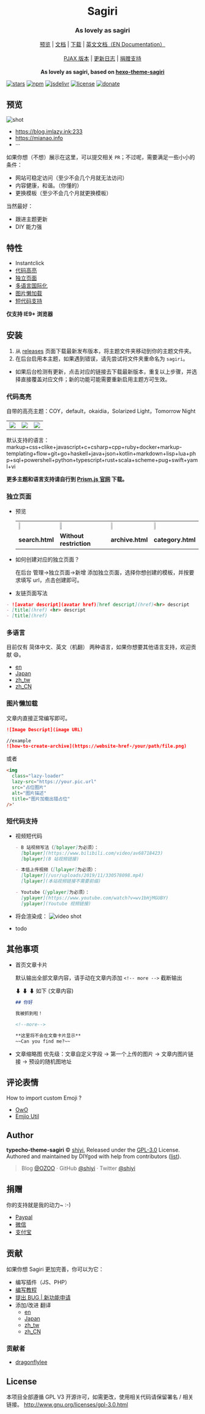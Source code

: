 <h1 align="center">Sagiri</h1>
<h3 align="center">As lovely as sagiri</h3>

<p align="center">
  <a href="">预览</a> |
  <a href="https://shiyiya.github.io/typecho-theme-sagiri">文档</a> |
  <a href="https://github.com/shiyiya/typecho-theme-sagiri/releases">下载</a> |
  <a href="../README.md">英文文档（EN Documentation）</a>
  <br />
  <br />
  <a href="https://github.com/shiyiya/typecho-theme-sagiri/tree/pjax">PJAX 版本</a> |
  <a href="./doc/changelog.md">更新日志</a> |
  <a href="#donate">捐赠支持</a>
  <br />
  <br />
  <b>As lovely as sagiri, based on <a href="https://github.com/DIYgod/hexo-theme-sagiri">hexo-theme-sagiri</a></b>

</p>

[![stars](https://flat.badgen.net/github/stars/shiyiya/typecho-theme-sagiri?icon=github)](https://github.com/shiyiya/typecho-theme-sagiri)
[![npm](https://flat.badgen.net/npm/v/typecho-theme-sagiri/?color=fb3e44)](https://www.npmjs.com/package/typecho-theme-sagiri)
[![jsdelivr](https://data.jsdelivr.com/v1/package/npm/typecho-theme-sagiri/badge)](https://www.jsdelivr.com/package/npm/typecho-theme-sagiri)
[![license](https://img.shields.io/badge/license-GPL%203-blue.svg?style=flat-square)](https://github.com/shiyiya/typecho-theme-sagiri/blob/master/LICENSE) [![donate](https://img.shields.io/badge/$-donate-ff69b4.svg?style=flat-square)](https://github.com/shiyiya/typecho-theme-sagiri#donate)

## 预览

![shot](https://cdn.jsdelivr.net/npm/typecho-theme-sagiri@1.1.4/screenshot.png)

- https://blog.imlazy.ink:233
- https://mianao.info
- ···

如果你想（不想）展示在这里，可以提交相关 `PR`；不过呢，需要满足一些小小的条件：

- 网站可稳定访问（至少不会几个月就无法访问）
- 内容健康，和谐。（你懂的）
- 更换模板（至少不会几个月就更换模板）

当然最好：

- 跟进主题更新
- DIY 能力强

## 特性

- Instantclick
- [代码高亮](#代码高亮)
- [独立页面](#独立页面)
- [多语言国际化](#多语言)
- [图片懒加载](图片懒加载)
- [短代码支持](短代码支持)

**仅支持 IE9+ 浏览器**

## 安装

1. 从 [releases](https://github.com/shiyiya/typecho-theme-sagiri/releases) 页面下载最新发布版本，将主题文件夹移动到你的主题文件夹。
2. 在后台启用本主题，如果遇到错误，请先尝试将文件夹重命名为 `sagiri`。

- 如果后台检测有更新，点击对应的链接去下载最新版本，重复以上步骤，并选择直接覆盖对应文件；新的功能可能需要重新启用主题方可生效。

### 代码高亮

自带的高亮主题：COY，default，okaidia，Solarized Light，Tomorrow Night

<table>
  <tr>
    <td><img src="https://i.loli.net/2019/10/18/4qOlZUzcpF6Lo7P.png"></td>
    <td><img src="https://i.loli.net/2019/10/18/keoYfqXAdcyTS3I.png"></td>
    <td><img src="https://i.loli.net/2019/10/18/GDqMJtTC9EYykAm.png"></td>
  </tr>
</table>

默认支持的语言：markup+css+clike+javascript+c+csharp+cpp+ruby+docker+markup-templating+flow+git+go+haskell+java+json+kotlin+markdown+lisp+lua+php+sql+powershell+python+typescript+rust+scala+scheme+pug+swift+yaml+vi

**更多主题和语言支持请自行到 [Prism.js 官网](https://prismjs.com/) 下载。**

### 独立页面

- 预览

  <table>
    <tr>
       <td><img style="width:20%" src="https://i.loli.net/2019/10/18/vhp6BCEgjRwXa3O.png"></td>
       <td><img style="width:20%" src="https://i.loli.net/2019/10/18/YbMNLlRIfxASFOT.png"></td>
       <td><img style="width:20%" src="https://i.loli.net/2019/10/18/gk7YqFKSBsZAzQL.png"></td>
       <td><img style="width:20%" src="https://i.loli.net/2019/10/18/ltpdW326brZ94UB.png"></td>
    </tr>
    <tr>
       <td><b>search.html</b></td>
       <td><b>Without restriction</b></td>
       <td><b>archive.html</b></td>
       <td><b>category.html</b></td>
     </tr>
  </table>

- 如何创建对应的独立页面？

  在后台 管理->独立页面->新增 添加独立页面，选择你想创建的模板，并按要求填写 url，点击创建即可。

- 友链页面写法

```markdown
- ![avatar descript](avatar href)[href descript](href)<hr> descript
- [title](href) <hr> descript
- [title](href)
```

### 多语言

目前仅有 简体中文、英文（机翻） 两种语言，如果你想要其他语言支持，欢迎贡献 :smile:。

- [en](https://github.com/shiyiya/typecho-theme-sagiri/blob/master/libray/i18n/lang/en.php)
- [Japan](https://github.com/shiyiya/typecho-theme-sagiri/blob/master/libray/i18n/lang/ja.php)
- [zh_tw](https://github.com/shiyiya/typecho-theme-sagiri/blob/master/libray/i18n/lang/zh_TW.php)
- [zh_CN](https://github.com/shiyiya/typecho-theme-sagiri/blob/master/libray/i18n/lang/zh_CN.php)

### 图片懒加载

文章内直接正常编写即可。

```markdown
![Image Descript](image URL)

//example
![how-to-create-archive](https://website-href-/your/path/file.png)
```

或者

```html
<img
  class="lazy-loader"
  lazy-src="https://your.pic.url"
  src="占位图片"
  alt="图片描述"
  title="图片加载出错占位"
/>'
```

### 短代码支持

- 视频短代码

  ```markdown
  - B 站视频写法（[bplayer]为必须）：
    [bplayer](https://www.bilibili.com/video/av68718423)
    [bplayer](B 站视频链接)

  - 本低上传视频（[lplayer]为必须）：
    [lplayer](/usr/uploads/2019/11/330578098.mp4)
    [lplayer](本站视频链接不需要前缀)

  - Youtube（[yplayer]为必须）：
    [yplayer](https://www.youtube.com/watch?v=wv1bHjMGUBY)
    [yplayer](Youtube 视频链接)
  ```

- 将会渲染成：
  ![video shot](https://i.loli.net/2019/11/04/VQgOJcIUi8t2MwN.png)

- todo

## 其他事项

- 首页文章卡片

  默认输出全部文章内容，请手动在文章内添加 `<!-- more -->` 截断输出

  ⬇ ⬇ ⬇ 如下 (文章内容)

  ```markdown
  ## 你好

  我被抓到啦！

  <!--more-->

  **这里将不会在文章卡片显示**
  ~~Can you find me?~~
  ```

- 文章缩略图
  优先级：文章自定义字段 -> 第一个上传的图片 -> 文章内图片链接 -> 预设的随机图地址

## 评论表情

How to import custom Emoji ?

- [OwO](https://github.com/DIYgod/OwO)
- [Emjio Util](./util/emjioUtil.min.js)

## Author

**typecho-theme-sagiri** © [shiyi](https://github.com/shiyiya), Released under the [GPL-3.0](./LICENSE) License.<br>
Authored and maintained by DIYgod with help from contributors ([list](https://github.com/shiyiya/typecho-theme-sagiri/contributors)).

> Blog [@OZOO](http://www.runtua.cn) · GitHub [@shiyi](https://github.com/shiyiya) · Twitter [@shiyi](https://twitter.com/)

## 捐赠

你的支持就是我的动力~ :-)

- [Paypal](https://paypal.me/)
- [微信](https://i.loli.net/2019/10/27/n5fAVZyRlN63EH4.png)
- [支付宝]()

## 贡献

如果你想 Sagiri 更加完善，你可以为它：

- 编写插件（JS、PHP）
- [编写教程](https://github.com/shiyiya/typecho-theme-sagiri/tree/gh-pages)
- [提出 BUG | 新功能申请](https://github.com/shiyiya/typecho-theme-sagiri/issues/new/choose)
- 添加/改进 翻译
  - [en](https://github.com/shiyiya/typecho-theme-sagiri/blob/master/libray/i18n/lang/en.php)
  - [Japan](https://github.com/shiyiya/typecho-theme-sagiri/blob/master/libray/i18n/lang/ja.php)
  - [zh_tw](https://github.com/shiyiya/typecho-theme-sagiri/blob/master/libray/i18n/lang/zh_TW.php)
  - [zh_CN](https://github.com/shiyiya/typecho-theme-sagiri/blob/master/libray/i18n/lang/zh_CN.php)

### 贡献者

- [dragonflylee](https://github.com/dragonflylee)

## License

本项目全部遵循 GPL V3 开源许可，如需更改，使用相关代码请保留署名 / 相关链接。
http://www.gnu.org/licenses/gpl-3.0.html
